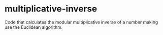 # multiplicative-inverse
Code that calculates the modular multiplicative inverse of a number making use the Euclidean algorithm.
